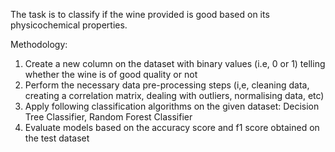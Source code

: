 The task is to classify if the wine provided is good based on its physicochemical properties. 

Methodology:
1. Create a new column on the dataset with binary values (i.e, 0 or 1) telling whether the wine is of good quality or not
2. Perform the necessary data pre-processing steps (i,e, cleaning data,  creating a correlation matrix, dealing with outliers, normalising data, etc)
3. Apply following classification algorithms on the given dataset: Decision Tree Classifier, Random Forest Classifier
4. Evaluate models based on the accuracy score and f1 score obtained on the test dataset


